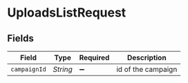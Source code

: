 # UploadsListRequest


## Fields

| Field              | Type               | Required           | Description        |
| ------------------ | ------------------ | ------------------ | ------------------ |
| `campaignId`       | *String*           | :heavy_minus_sign: | id of the campaign |